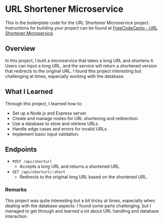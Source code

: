# URL Shortener Microservice

This is the boilerplate code for the URL Shortener Microservice project. Instructions for building your project can be found at [FreeCodeCamp - URL Shortener Microservice](https://www.freecodecamp.org/learn/back-end-development-and-apis/back-end-development-and-apis-projects/url-shortener-microservice).

## Overview

In this project, I built a microservice that takes a long URL and shortens it. Users can input a long URL, and the service will return a shortened version that redirects to the original URL. I found this project interesting but challenging at times, especially working with the database.

## What I Learned

Through this project, I learned how to:

- Set up a Node.js and Express server.
- Create and manage routes for URL shortening and redirection.
- Use a database to store and retrieve URLs.
- Handle edge cases and errors for invalid URLs.
- Implement basic input validation.

## Endpoints

- `POST /api/shorturl`
  - Accepts a long URL and returns a shortened URL.
- `GET /api/shorturl/:short`
  - Redirects to the original long URL based on the shortened URL.


### Remarks
This project was quite interesting but a bit tricky at times, especially when dealing with the database aspects. I found some parts challenging, but I managed to get through and learned a lot about URL handling and database interaction.
